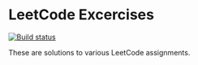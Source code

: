 # LeetCode Excercises

[![Build status](https://github.com/gdoct/LeetCodeExcercises/actions/workflows/dotnet.yml/badge.svg?branch=master)](https://github.com/gdoct/LeetCodeExcercises/actions/workflows/dotnet.yml)

These are solutions to various LeetCode assignments.
